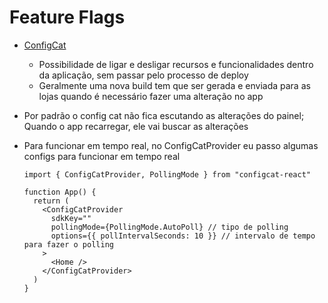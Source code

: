 # Feature Flags

- [ConfigCat](https://configcat.com)

  - Possibilidade de ligar e desligar recursos e funcionalidades dentro da aplicação, sem passar pelo processo de deploy
  - Geralmente uma nova build tem que ser gerada e enviada para as lojas quando é necessário fazer uma alteração no app

- Por padrão o config cat não fica escutando as alterações do painel; Quando o app recarregar, ele vai buscar as alterações
- Para funcionar em tempo real, no ConfigCatProvider eu passo algumas configs para funcionar em tempo real

  ```tsx
  import { ConfigCatProvider, PollingMode } from "configcat-react"

  function App() {
    return (
      <ConfigCatProvider
        sdkKey=""
        pollingMode={PollingMode.AutoPoll} // tipo de polling
        options={{ pollIntervalSeconds: 10 }} // intervalo de tempo para fazer o polling
      >
        <Home />
      </ConfigCatProvider>
    )
  }
  ```
